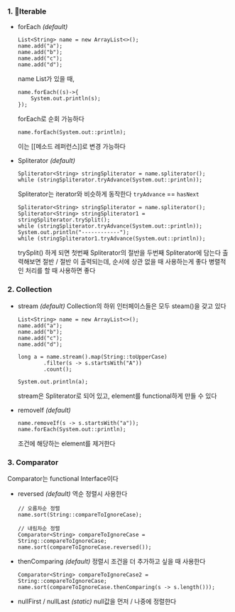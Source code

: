 ### 1. Iterable

- forEach *(default)*
	```
	List<String> name = new ArrayList<>();  
	name.add("a");  
	name.add("b");  
	name.add("c");  
	name.add("d");
	```
	name List가 있을 때,
	
	```
	name.forEach((s)->{   
		System.out.println(s);  
	});
	```
	forEach로 순회 가능하다
	
	```
	name.forEach(System.out::println);
	```
	이는 [[메소드 레퍼런스]]로 변경 가능하다


- Spliterator *(default)*
	```
	Spliterator<String> stringSpliterator = name.spliterator();  
	while (stringSpliterator.tryAdvance(System.out::println));
	```
	Spliterator는 iterator와 비슷하게 동작한다
	``tryAdvance`` == ``hasNext``
	
	```
	Spliterator<String> stringSpliterator = name.spliterator();  
	Spliterator<String> stringSpliterator1 = stringSpliterator.trySplit();  
	while (stringSpliterator.tryAdvance(System.out::println));  
	System.out.println("------------");  
	while (stringSpliterator1.tryAdvance(System.out::println));
	```
	trySplit() 하게 되면 첫번째 Spliterator의 절반을 두번째 Spliterator에 담는다
	출력해보면 절반 / 절반 이 출력되는데, 순서에 상관 없을 때 사용하는게 좋다
	병렬적인 처리를 할 때 사용하면 좋다



### 2. Collection

- stream *(default)*
	Collection의 하위 인터페이스들은 모두 steam()을 갖고 있다
	```
	List<String> name = new ArrayList<>();  
	name.add("a");  
	name.add("b");  
	name.add("c");  
	name.add("d");  
	  
	long a = name.stream().map(String::toUpperCase)  
	        .filter(s -> s.startsWith("A"))  
	        .count();  
	  
	System.out.println(a);
	```
	stream은 Spliterator로 되어 있고,
	element를 functional하게 만들 수 있다

- removeIf *(default)*
	```
	name.removeIf(s -> s.startsWith("a"));  
	name.forEach(System.out::println);
	```
	조건에 해당하는 element를 제거한다


### 3. Comparator
Comparator는 functional Interface이다

- reversed *(default)*
	역순 정렬시 사용한다
	```
	// 오름차순 정렬  
	name.sort(String::compareToIgnoreCase);  
	  
	// 내림차순 정렬  
	Comparator<String> compareToIgnoreCase = String::compareToIgnoreCase;  
	name.sort(compareToIgnoreCase.reversed());
	```

- thenComparing *(default)*
	정렬시 조건을 더 추가하고 싶을 때 사용한다
	```
	Comparator<String> compareToIgnoreCase2 = String::compareToIgnoreCase;  
	name.sort(compareToIgnoreCase.thenComparing(s -> s.length()));
	```

- nullFirst / nullLast *(static)*
	null값을 먼저 / 나중에 정렬한다

